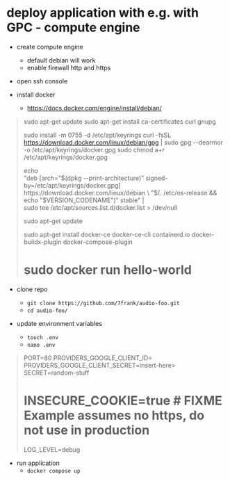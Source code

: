 # deploy application with e.g. with GPC - compute engine

- create compute engine

  - default debian will work
  - enable firewall http and https

- open ssh console

- install docker
  - https://docs.docker.com/engine/install/debian/

> sudo apt-get update
> sudo apt-get install ca-certificates curl gnupg
>
> sudo install -m 0755 -d /etc/apt/keyrings
> curl -fsSL https://download.docker.com/linux/debian/gpg | sudo gpg --dearmor -o /etc/apt/keyrings/docker.gpg
> sudo chmod a+r /etc/apt/keyrings/docker.gpg
>
> echo \
>  "deb [arch="$(dpkg --print-architecture)" signed-by=/etc/apt/keyrings/docker.gpg] https://download.docker.com/linux/debian \
>  "$(. /etc/os-release && echo "$VERSION_CODENAME")" stable" | \
>  sudo tee /etc/apt/sources.list.d/docker.list > /dev/null
>
> sudo apt-get update
>
> sudo apt-get install docker-ce docker-ce-cli containerd.io docker-buildx-plugin docker-compose-plugin
>
> # sudo docker run hello-world

- clone repo

  - `git clone https://github.com/7frank/audio-foo.git`
  - `cd audio-foo/`

- update environment variables
  - `touch .env`
  - `nano .env`

> PORT=80
> PROVIDERS_GOOGLE_CLIENT_ID=<insert-here>
> PROVIDERS_GOOGLE_CLIENT_SECRET=insert-here>
> SECRET=random-stuff
>
> # INSECURE_COOKIE=true # FIXME Example assumes no https, do not use in production
>
> LOG_LEVEL=debug

- run application
  - `docker compose up`
